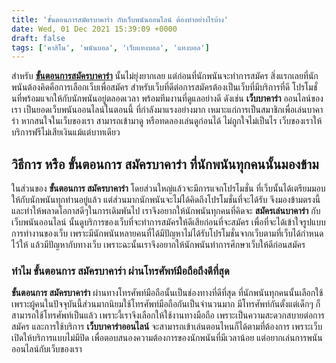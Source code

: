 ```yaml
---
title: 'ขั้นตอนการสมัครบาคาร่า กับเว็บพนันออนไลน์ ต้องทำอย่างไรบ้าง'
date: Wed, 01 Dec 2021 15:39:09 +0000
draft: false
tags: ['คาสิโน', 'พนันบอล', 'เว็บแทงบอล', 'แทงบอล']
---
```


สำหรับ [**ขั้นตอนการสมัครบาคาร่า**](/archives/) นั้นไม่ยุ่งยากเลย แต่ก่อนที่นักพนันจะทำการสมัคร สิ่งแรกเลยที่นักพนันต้องคิดคือการเลือกเว็บเพื่อสมัคร สำหรับเว็บที่ดีต่อการสมัครต้องเป็นเว็บที่มีบริการที่ดี โปรโมชั่นที่พร้อมแจกให้กับนักพนันอยู่ตลอดเวลา พร้อมทีมงานที่ดูแลอย่างดี ดังเช่น **เว็บบาคาร่า** ออนไลน์ของเรา เป็นยอดเว็บพนันออนไลน์ในตอนนี้ ที่กำลังมาแรงอย่างมาก เหมาะแก่การเป็นสมาชิกเพื่อเล่นบาคาร่า หากสนใจในเว็บของเรา สามารถเข้ามาดู หรือทดลองเล่นดูก่อนได้ ไม่ถูกใจไม่เป็นไร เว็บของเราให้บริการฟรีไม่เสียเงินแม้แต่บาทเดียว

**วิธีการ หรือ ขั้นตอนการ สมัครบาคาร่า ที่นักพนันทุกคนนั้นมองข้าม**
-------------------------------------------------------------------

ในส่วนของ **ขั้นตอนการ สมัครบาคาร่า** โดยส่วนใหญ่แล้วจะมีการแจกโปรโมชั่น ที่เว็บนั้นได้เตรียมมอบให้กับนักพนันทุกท่านอยู่แล้ว แต่ส่วนมากนักพนันจะไม่ได้คิดถึงโปรโมชั่นที่จะได้รับ จึงมองข้ามตรงนี้และทำให้พลาดโอกาสดีๆในการเดิมพันไป เราจึงอยากให้นักพนันทุกคนที่คิดจะ **สมัครเล่นบาคาร่า** กับเว็บพนันออนไลน์ นั้นดูบริการของเว็บที่จะทำการสมัครให้ดีเสียก่อนที่จะสมัคร เพื่อที่จะได้เข้าใจรูปแบบการทำงานของเว็บ เพราะมีนักพนันหลายคนที่ได้มีปัญหาไม่ได้รับโปรโมชั่นจากเว็บตามที่เว็บได้กำหนดไว้ให้ แล้วมีปัญหากับทางเว็บ เพราะฉะนั้นเราจึงอยากให้นักพนันทำการศึกษาเว็บให้ดีก่อนสมัคร

### **ทำไม ขั้นตอนการ สมัครบาคาร่า ผ่านโทรศัพท์มือถือถึงดีที่สุด**

**ขั้นตอนการ สมัครบาคาร่า** ผ่านทางโทรศัพท์มือถือนั้นเป็นช่องทางที่ดีที่สุด ที่นักพนันทุกคนนั้นเลือกใช้ เพราะผู้คนในปัจจุบันนี้ส่วนมากนิยมใช้โทรศัพท์มือถือกันเป็นจำนวนมาก มีโทรศัพท์กันตั้งแต่เด็กๆ ก็สามารถใช้โทรศัพท์เป็นแล้ว เพราะงี้เราจึงเลือกให้ใช้งานทางมือถือ เพราะเป็นความสะดวกสบายต่อการสมัคร และการใช้บริการ **เว็บบาคาร่าออนไลน์** จะสามารถเข้าเล่นตอนไหนก็ได้ตามที่ต้องการ เพราะเว็บเปิดให้บริการแบบไม่มีปิด เพื่อตอบสนองความต้องการของนักพนันที่มีเวลาน้อย แต่อยากเล่นการพนันออนไลน์กับเว็บของเรา